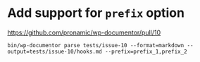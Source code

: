 # Add support for `prefix` option

https://github.com/pronamic/wp-documentor/pull/10

```
bin/wp-documentor parse tests/issue-10 --format=markdown --output=tests/issue-10/hooks.md --prefix=prefix_1,prefix_2
```
